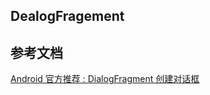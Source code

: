 ## DealogFragement

## 参考文档

[Android 官方推荐 : DialogFragment 创建对话框](https://blog.csdn.net/lmj623565791/article/details/37815413)